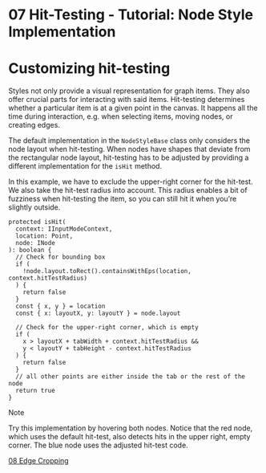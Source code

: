 <!--
 //////////////////////////////////////////////////////////////////////////////
 // @license
 // This file is part of yFiles for HTML 2.6.
 // Use is subject to license terms.
 //
 // Copyright (c) 2000-2023 by yWorks GmbH, Vor dem Kreuzberg 28,
 // 72070 Tuebingen, Germany. All rights reserved.
 //
 //////////////////////////////////////////////////////////////////////////////
-->
# 07 Hit-Testing - Tutorial: Node Style Implementation

# Customizing hit-testing

Styles not only provide a visual representation for graph items. They also offer crucial parts for interacting with said items. Hit-testing determines whether a particular item is at a given point in the canvas. It happens all the time during interaction, e.g. when selecting items, moving nodes, or creating edges.

The default implementation in the `NodeStyleBase` class only considers the node layout when hit-testing. When nodes have shapes that deviate from the rectangular node layout, hit-testing has to be adjusted by providing a different implementation for the `isHit` method.

In this example, we have to exclude the upper-right corner for the hit-test. We also take the hit-test radius into account. This radius enables a bit of fuzziness when hit-testing the item, so you can still hit it when you’re slightly outside.

```
protected isHit(
  context: IInputModeContext,
  location: Point,
  node: INode
): boolean {
  // Check for bounding box
  if (
    !node.layout.toRect().containsWithEps(location, context.hitTestRadius)
  ) {
    return false
  }
  const { x, y } = location
  const { x: layoutX, y: layoutY } = node.layout

  // Check for the upper-right corner, which is empty
  if (
    x > layoutX + tabWidth + context.hitTestRadius &&
    y < layoutY + tabHeight - context.hitTestRadius
  ) {
    return false
  }
  // all other points are either inside the tab or the rest of the node
  return true
}
```

Note

Try this implementation by hovering both nodes. Notice that the red node, which uses the default hit-test, also detects hits in the upper right, empty corner. The blue node uses the adjusted hit-test code.

[08 Edge Cropping](../../tutorial-style-implementation-node/08-edge-cropping/)
